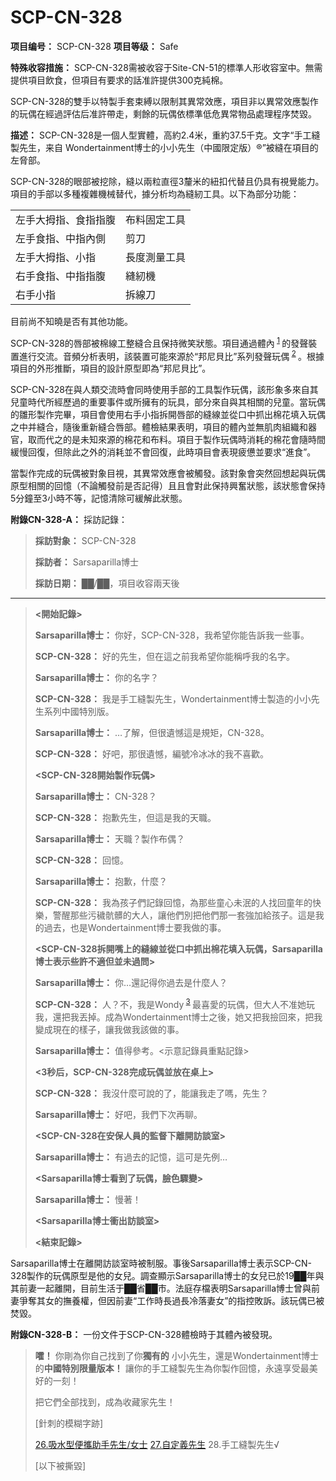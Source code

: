 # SCP-CN-328


**项目编号：** SCP-CN-328
**项目等级：** Safe

**特殊收容措施：** SCP-CN-328需被收容于Site-CN-51的標準人形收容室中。無需提供項目飲食，但項目有要求的話准許提供300克純棉。

SCP-CN-328的雙手以特製手套束縛以限制其異常效應，項目非以異常效應製作的玩偶在經過評估后准許帶走，剩餘的玩偶依標準低危異常物品處理程序焚毀。

**描述：** SCP-CN-328是一個人型實體，高約2.4米，重約37.5千克。文字“手工縫製先生，来自 Wondertainment博士的小小先生（中國限定版）®”被縫在項目的左脅部。

SCP-CN-328的眼部被挖除，縫以兩粒直徑3釐米的紐扣代替且仍具有視覺能力。項目的手部以多種複雜機械替代，據分析均為縫紉工具。以下為部分功能：
<table class='wiki-content-table'>
 <tr>
  <td colspan='1' rowspan='1'>&#24038;&#25163;&#22823;&#25287;&#25351;&#12289;&#39135;&#25351;&#25351;&#33145;</td>
  <td colspan='1' rowspan='1'>&#24067;&#26009;&#22266;&#23450;&#24037;&#20855;</td>
 </tr>
 <tr>
  <td colspan='1' rowspan='1'>&#24038;&#25163;&#39135;&#25351;&#12289;&#20013;&#25351;&#20839;&#20596;</td>
  <td colspan='1' rowspan='1'>&#21098;&#20992;</td>
 </tr>
 <tr>
  <td colspan='1' rowspan='1'>&#24038;&#25163;&#22823;&#25287;&#25351;&#12289;&#23567;&#25351;</td>
  <td colspan='1' rowspan='1'>&#38263;&#24230;&#28204;&#37327;&#24037;&#20855;</td>
 </tr>
 <tr>
  <td colspan='1' rowspan='1'>&#21491;&#25163;&#39135;&#25351;&#12289;&#20013;&#25351;&#25351;&#33145;</td>
  <td colspan='1' rowspan='1'>&#32299;&#32009;&#27231;</td>
 </tr>
 <tr>
  <td colspan='1' rowspan='1'>&#21491;&#25163;&#23567;&#25351;</td>
  <td colspan='1' rowspan='1'>&#25286;&#32218;&#20992;</td>
 </tr>
</table>
目前尚不知曉是否有其他功能。

SCP-CN-328的唇部被棉線工整縫合且保持微笑狀態。項目通過體內<sup class='footnoteref'>
 <a shape='rect' class='footnoteref' id='footnoteref-1' href='javascript:;' onclick='WIKIDOT.page.utils.scrollToReference(&apos;footnote-1&apos;)'>1</a>
</sup>的發聲裝置進行交流。音頻分析表明，該裝置可能來源於“邦尼貝比”系列發聲玩偶<sup class='footnoteref'>
 <a shape='rect' class='footnoteref' id='footnoteref-2' href='javascript:;' onclick='WIKIDOT.page.utils.scrollToReference(&apos;footnote-2&apos;)'>2</a>
</sup>。根據項目的外形推斷，項目的設計原型即為“邦尼貝比”。

SCP-CN-328在與人類交流時會同時使用手部的工具製作玩偶，該形象多來自其兒童時代所經歷過的重要事件或所擁有的玩具，部分來自與其相關的兒童。當玩偶的雛形製作完畢，項目會使用右手小指拆開唇部的縫線並從口中抓出棉花填入玩偶之中并縫合，隨後重新縫合唇部。體檢結果表明，項目的體內並無肌肉組織和器官，取而代之的是未知來源的棉花和布料。項目于製作玩偶時消耗的棉花會隨時間緩慢回復，但除此之外的消耗並不會回復，此時項目會表現疲憊並要求“進食”。

當製作完成的玩偶被對象目視，其異常效應會被觸發。該對象會突然回想起與玩偶原型相關的回憶（不論觸發前是否記得）且且會對此保持興奮狀態，該狀態會保持5分鐘至3小時不等，記憶清除可緩解此狀態。

**附錄CN-328-A：** 採訪記錄：


> **採訪對象：** SCP-CN-328
> 
> **採訪者：** Sarsaparilla博士
> 
> **採訪日期：** ██/██，項目收容兩天後
> 
> 
---
> 
> **<開始記錄>** 
> 
> **Sarsaparilla博士：** 你好，SCP-CN-328，我希望你能告訴我一些事。
> 
> **SCP-CN-328：** 好的先生，但在這之前我希望你能稱呼我的名字。
> 
> **Sarsaparilla博士：** 你的名字？
> 
> **SCP-CN-328：** 我是手工縫製先生，Wondertainment博士製造的小小先生系列中國特別版。
> 
> **Sarsaparilla博士：** …了解，但很遺憾這是規矩，CN-328。
> 
> **SCP-CN-328：** 好吧，那很遺憾，編號冷冰冰的我不喜歡。
> 
> **<SCP-CN-328開始製作玩偶>** 
> 
> **Sarsaparilla博士：** CN-328？
> 
> **SCP-CN-328：** 抱歉先生，但這是我的天職。
> 
> **Sarsaparilla博士：** 天職？製作布偶？
> 
> **SCP-CN-328：** 回憶。
> 
> **Sarsaparilla博士：** 抱歉，什麼？
> 
> **SCP-CN-328：** 我為孩子們記錄回憶，為那些童心未泯的人找回童年的快樂，警醒那些污穢骯髒的大人，讓他們別把他們那一套強加給孩子。這是我的過去，也是Wondertainment博士要我做的事。
> 
> **<SCP-CN-328拆開嘴上的縫線並從口中抓出棉花填入玩偶，Sarsaparilla博士表示些許不適但並未過問>** 
> 
> **Sarsaparilla博士：** 你…還記得你過去是什麼人？
> 
> **SCP-CN-328：** 人？不，我是Wondy<sup class='footnoteref'>
 <a shape='rect' class='footnoteref' id='footnoteref-3' href='javascript:;' onclick='WIKIDOT.page.utils.scrollToReference(&apos;footnote-3&apos;)'>3</a>
</sup>最喜愛的玩偶，但大人不准她玩我，還把我丟掉。成為Wondertainment博士之後，她又把我撿回來，把我變成現在的樣子，讓我做我該做的事。
> 
> **Sarsaparilla博士：** 值得參考。<示意記錄員重點記錄>
> 
> **<3秒后，SCP-CN-328完成玩偶並放在桌上>** 
> 
> **SCP-CN-328：** 我沒什麼可說的了，能讓我走了嗎，先生？
> 
> **Sarsaparilla博士：** 好吧，我們下次再聊。
> 
> **<SCP-CN-328在安保人員的監督下離開訪談室>** 
> 
> **Sarsaparilla博士：** 有過去的記憶，這可是先例…
> 
> **<Sarsaparilla博士看到了玩偶，臉色驟變>** 
> 
> **Sarsaparilla博士：** 慢著！
> 
> **<Sarsaparilla博士衝出訪談室>** 
> 
> **<結束記錄>** 
> 

Sarsaparilla博士在離開訪談室時被制服。事後Sarsaparilla博士表示SCP-CN-328製作的玩偶原型是他的女兒。調查顯示Sarsaparilla博士的女兒已於19██年與其前妻一起離開，目前生活于██省██市。法庭存檔表明Sarsaparilla博士曾與前妻爭奪其女的撫養權，但因前妻“工作時長過長冷落妻女”的指控敗訴。該玩偶已被焚毀。

**附錄CN-328-B：** 一份文件于SCP-CN-328體檢時于其體內被發現。


> **嚯！** 你剛為你自己找到了你**獨有的** 小小先生，還是Wondertainment博士的**中國特別限量版本！** 讓你的手工縫製先生為你製作回憶，永遠享受最美好的一刻！
> 
> 把它們全部找到，成為收藏家先生！
> 
> [針刺的模糊字跡]
> 
> <a shape='rect' href='http://scp-wiki-cn.wikidot.com/scp-cn-162'>26.&#21560;&#27700;&#22411;&#20415;&#25884;&#21161;&#25163;&#20808;&#29983;/&#22899;&#22763;</a>
<a shape='rect' href='http://scp-wiki-cn.wikidot.com/scp-cn-173'>27.&#33258;&#23450;&#32681;&#20808;&#29983;</a>
28.手工縫製先生√
> 
> [以下被撕毀]
> 



